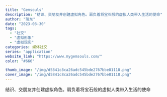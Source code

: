 ```yaml
---
title: "Gemsouls"
description: "结识、交朋友并创建虚拟角色。肩负着将宝石般的虚拟人类带入生活的使命"
author: "瑞东"
date: "2023-03-30"
tags:
  - "社交"
  - "虚拟形象"
  - "虚拟现实"
categories: 媒体社交
series: "application"
website_link: "https://www.mygemsouls.com/"
color: "#666"

thumb_image: "/img/d5841c8ca26adc545bde2767bbe81118.png"
cover_image: "/img/d5841c8ca26adc545bde2767bbe81118.png"
---
```


结识、交朋友并创建虚拟角色。肩负着将宝石般的虚拟人类带入生活的使命